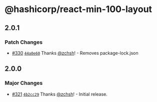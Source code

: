 # @hashicorp/react-min-100-layout

## 2.0.1

### Patch Changes

- [#330](https://github.com/hashicorp/react-components/pull/330) [`44a0e60`](https://github.com/hashicorp/react-components/commit/44a0e60b577a36978275ef1b0efa0e351a9802c6) Thanks [@zchsh](https://github.com/zchsh)! - Removes package-lock.json

## 2.0.0

### Major Changes

- [#321](https://github.com/hashicorp/react-components/pull/321) [`4b2cc29`](https://github.com/hashicorp/react-components/commit/4b2cc298247f458ebd142abd8e13f6655eef1d92) Thanks [@zchsh](https://github.com/zchsh)! - Initial release.

